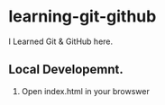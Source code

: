 # learning-git-github
I Learned Git &amp; GitHub here.



## Local Developemnt. 

1. Open index.html in your browswer 
